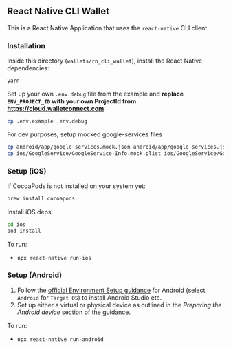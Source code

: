 ## React Native CLI Wallet

This is a React Native Application that uses the `react-native` CLI client.

### Installation

Inside this directory (`wallets/rn_cli_wallet`), install the React Native dependencies:

```bash
yarn
```

Set up your own `.env.debug` file from the example and **replace `ENV_PROJECT_ID` with your own ProjectId from https://cloud.walletconnect.com**

```bash
cp .env.example .env.debug
```

For dev purposes, setup mocked google-services files
```bash
cp android/app/google-services.mock.json android/app/google-services.json
cp ios/GoogleService/GoogleService-Info.mock.plist ios/GoogleService/GoogleService-Debug-Info.plist
```

### Setup (iOS)

If CocoaPods is not installed on your system yet:

```bash
brew install cocoapods
```

Install iOS deps:

```bash
cd ios
pod install
```

To run:

- `npx react-native run-ios`

### Setup (Android)

1. Follow the [official Environment Setup guidance](https://reactnative.dev/docs/environment-setup) for Android (select `Android` for `Target OS`) to install Android Studio etc.
2. Set up either a virtual or physical device as outlined in the _Preparing the Android device_ section of the guidance.

To run:

- `npx react-native run-android`
